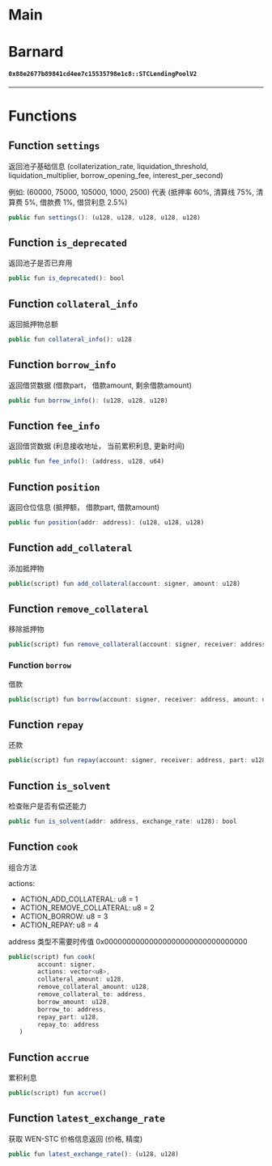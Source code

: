 # Main

# Barnard

#### `0x88e2677b89841cd4ee7c15535798e1c8::STCLendingPoolV2`

---

# Functions

## Function `settings`
返回池子基础信息 (collaterization\_rate, liquidation\_threshold, liquidation\_multiplier, borrow\_opening\_fee, interest\_per\_second)

例如: (60000, 75000, 105000, 1000, 2500) 代表 (抵押率 60%, 清算线 75%, 清算费 5%, 借款费 1%, 借贷利息 2.5%)

```js
public fun settings(): (u128, u128, u128, u128, u128)
```

## Function `is_deprecated`
返回池子是否已弃用

```js
public fun is_deprecated(): bool
```

## Function `collateral_info`
返回抵押物总额

```js
public fun collateral_info(): u128
```

## Function `borrow_info`
返回借贷数据 (借款part， 借款amount, 剩余借款amount)

```js
public fun borrow_info(): (u128, u128, u128)
```

## Function `fee_info`
返回借贷数据 (利息接收地址， 当前累积利息, 更新时间)

```js
public fun fee_info(): (address, u128, u64)
```

## Function `position`
返回仓位信息 (抵押额， 借款part, 借款amount)

```js
public fun position(addr: address): (u128, u128, u128)
```

## Function `add_collateral`
添加抵押物

```js
public(script) fun add_collateral(account: signer, amount: u128)
```

## Function `remove_collateral`
移除抵押物

```js
public(script) fun remove_collateral(account: signer, receiver: address, amount: u128)
```

### Function `borrow`
借款

```js
public(script) fun borrow(account: signer, receiver: address, amount: u128)
```

## Function `repay`
还款

```js
public(script) fun repay(account: signer, receiver: address, part: u128)
```

## Function `is_solvent`
检查账户是否有偿还能力

```js
public fun is_solvent(addr: address, exchange_rate: u128): bool
```

## Function `cook`
组合方法

actions:

* ACTION\_ADD_COLLATERAL: u8 = 1
* ACTION\_REMOVE_COLLATERAL: u8 = 2
* ACTION\_BORROW: u8 = 3
* ACTION\_REPAY: u8 = 4

address 类型不需要时传值 0x00000000000000000000000000000000

```js
public(script) fun cook(
        account: signer,
        actions: vector<u8>,
        collateral_amount: u128,
        remove_collateral_amount: u128,
        remove_collateral_to: address,
        borrow_amount: u128,
        borrow_to: address,
        repay_part: u128,
        repay_to: address
   )
```

## Function `accrue`
累积利息

```js
public(script) fun accrue()
```

## Function `latest_exchange_rate`
获取 WEN-STC 价格信息返回 (价格, 精度)

```js
public fun latest_exchange_rate(): (u128, u128)
```
